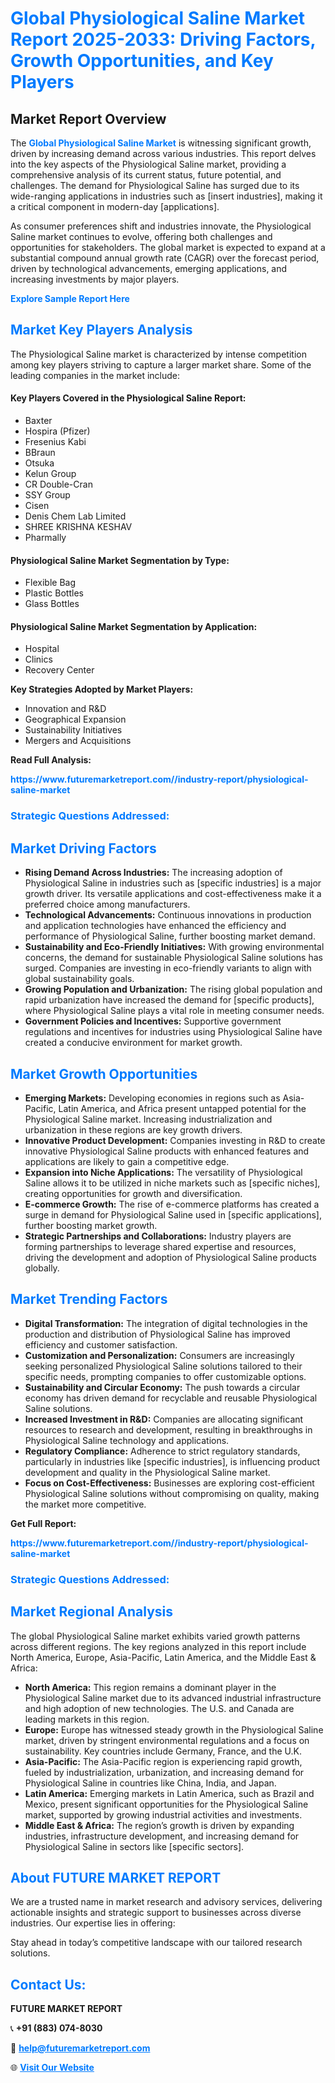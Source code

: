 <h1 style="color: #007BFF;">Global Physiological Saline Market Report 2025-2033: Driving Factors, Growth Opportunities, and Key Players</h1>

<section id="overview">
<h2>Market Report Overview</h2>
<p>The <a href="https://www.futuremarketreport.com//industry-report/physiological-saline-market" style="color: #007BFF; text-decoration: none;"><strong>Global Physiological Saline Market</strong></a> is witnessing significant growth, driven by increasing demand across various industries. This report delves into the key aspects of the Physiological Saline market, providing a comprehensive analysis of its current status, future potential, and challenges. The demand for Physiological Saline has surged due to its wide-ranging applications in industries such as [insert industries], making it a critical component in modern-day [applications].</p>
<p>As consumer preferences shift and industries innovate, the Physiological Saline market continues to evolve, offering both challenges and opportunities for stakeholders. The global market is expected to expand at a substantial compound annual growth rate (CAGR) over the forecast period, driven by technological advancements, emerging applications, and increasing investments by major players.</p>
</section>

<section id="overview">
<p><a href="https://www.futuremarketreport.com//request-sample/reportId=59068" style="color: #007BFF; text-decoration: none;"><strong>Explore Sample Report Here</strong></a></p>
</section>

<section id="key-players">
<h2 style="color: #007BFF;">Market Key Players Analysis</h2>
<p>The Physiological Saline market is characterized by intense competition among key players striving to capture a larger market share. Some of the leading companies in the market include:</p>
<h4>Key Players Covered in the Physiological Saline Report:</h4>
<ul><li>Baxter</li><li>Hospira (Pfizer)</li><li>Fresenius Kabi</li><li>BBraun</li><li>Otsuka</li><li>Kelun Group</li><li>CR Double-Cran</li><li>SSY Group</li><li>Cisen</li><li>Denis Chem Lab Limited</li><li>SHREE KRISHNA KESHAV</li><li>Pharmally</li></ul>
<h4>Physiological Saline Market Segmentation by Type:</h4>
<ul><li>Flexible Bag</li><li>Plastic Bottles</li><li>Glass Bottles</li></ul>

<h4>Physiological Saline Market Segmentation by Application:</h4>
<ul><li>Hospital</li><li>Clinics</li><li>Recovery Center</li></ul>
<p><strong>Key Strategies Adopted by Market Players:</strong></p>
<ul>
<li>Innovation and R&D</li>
<li>Geographical Expansion</li>
<li>Sustainability Initiatives</li>
<li>Mergers and Acquisitions</li>
</ul>
</section>

<section>
<p><strong>Read Full Analysis: </strong></p><a href="https://www.futuremarketreport.com//industry-report/physiological-saline-market" style="color: #007BFF; text-decoration: none;"><strong>https://www.futuremarketreport.com//industry-report/physiological-saline-market</strong></a>
<h3 style="color: #007BFF;">Strategic Questions Addressed:</h3>
</section>

<section id="driving-factors">
<h2 style="color: #007BFF;">Market Driving Factors</h2>
<ul>
<li><strong>Rising Demand Across Industries:</strong> The increasing adoption of Physiological Saline in industries such as [specific industries] is a major growth driver. Its versatile applications and cost-effectiveness make it a preferred choice among manufacturers.</li>
<li><strong>Technological Advancements:</strong> Continuous innovations in production and application technologies have enhanced the efficiency and performance of Physiological Saline, further boosting market demand.</li>
<li><strong>Sustainability and Eco-Friendly Initiatives:</strong> With growing environmental concerns, the demand for sustainable Physiological Saline solutions has surged. Companies are investing in eco-friendly variants to align with global sustainability goals.</li>
<li><strong>Growing Population and Urbanization:</strong> The rising global population and rapid urbanization have increased the demand for [specific products], where Physiological Saline plays a vital role in meeting consumer needs.</li>
<li><strong>Government Policies and Incentives:</strong> Supportive government regulations and incentives for industries using Physiological Saline have created a conducive environment for market growth.</li>
</ul>
</section>

<section id="growth-opportunities">
<h2 style="color: #007BFF;">Market Growth Opportunities</h2>
<ul>
<li><strong>Emerging Markets:</strong> Developing economies in regions such as Asia-Pacific, Latin America, and Africa present untapped potential for the Physiological Saline market. Increasing industrialization and urbanization in these regions are key growth drivers.</li>
<li><strong>Innovative Product Development:</strong> Companies investing in R&D to create innovative Physiological Saline products with enhanced features and applications are likely to gain a competitive edge.</li>
<li><strong>Expansion into Niche Applications:</strong> The versatility of Physiological Saline allows it to be utilized in niche markets such as [specific niches], creating opportunities for growth and diversification.</li>
<li><strong>E-commerce Growth:</strong> The rise of e-commerce platforms has created a surge in demand for Physiological Saline used in [specific applications], further boosting market growth.</li>
<li><strong>Strategic Partnerships and Collaborations:</strong> Industry players are forming partnerships to leverage shared expertise and resources, driving the development and adoption of Physiological Saline products globally.</li>
</ul>
</section>

<section id="trending-factors">
<h2 style="color: #007BFF;">Market Trending Factors</h2>
<ul>
<li><strong>Digital Transformation:</strong> The integration of digital technologies in the production and distribution of Physiological Saline has improved efficiency and customer satisfaction.</li>
<li><strong>Customization and Personalization:</strong> Consumers are increasingly seeking personalized Physiological Saline solutions tailored to their specific needs, prompting companies to offer customizable options.</li>
<li><strong>Sustainability and Circular Economy:</strong> The push towards a circular economy has driven demand for recyclable and reusable Physiological Saline solutions.</li>
<li><strong>Increased Investment in R&D:</strong> Companies are allocating significant resources to research and development, resulting in breakthroughs in Physiological Saline technology and applications.</li>
<li><strong>Regulatory Compliance:</strong> Adherence to strict regulatory standards, particularly in industries like [specific industries], is influencing product development and quality in the Physiological Saline market.</li>
<li><strong>Focus on Cost-Effectiveness:</strong> Businesses are exploring cost-efficient Physiological Saline solutions without compromising on quality, making the market more competitive.</li>
</ul>
</section>

<section>
<p><strong>Get Full Report: </strong></p><a href="https://www.futuremarketreport.com//industry-report/physiological-saline-market" style="color: #007BFF; text-decoration: none;"><strong>https://www.futuremarketreport.com//industry-report/physiological-saline-market</strong></a>
<h3 style="color: #007BFF;">Strategic Questions Addressed:</h3>
</section>


<section id="regional-analysis">
<h2 style="color: #007BFF;">Market Regional Analysis</h2>
<p>The global Physiological Saline market exhibits varied growth patterns across different regions. The key regions analyzed in this report include North America, Europe, Asia-Pacific, Latin America, and the Middle East & Africa:</p>
<ul>
<li><strong>North America:</strong> This region remains a dominant player in the Physiological Saline market due to its advanced industrial infrastructure and high adoption of new technologies. The U.S. and Canada are leading markets in this region.</li>
<li><strong>Europe:</strong> Europe has witnessed steady growth in the Physiological Saline market, driven by stringent environmental regulations and a focus on sustainability. Key countries include Germany, France, and the U.K.</li>
<li><strong>Asia-Pacific:</strong> The Asia-Pacific region is experiencing rapid growth, fueled by industrialization, urbanization, and increasing demand for Physiological Saline in countries like China, India, and Japan.</li>
<li><strong>Latin America:</strong> Emerging markets in Latin America, such as Brazil and Mexico, present significant opportunities for the Physiological Saline market, supported by growing industrial activities and investments.</li>
<li><strong>Middle East & Africa:</strong> The region’s growth is driven by expanding industries, infrastructure development, and increasing demand for Physiological Saline in sectors like [specific sectors].</li>
</ul>
</section>

<footer>
<h2 style="color: #007BFF;">About FUTURE MARKET REPORT</h2>
<p>We are a trusted name in market research and advisory services, delivering actionable insights and strategic support to businesses across diverse industries. Our expertise lies in offering:</p>

<p>Stay ahead in today’s competitive landscape with our tailored research solutions.</p>

<h2 style="color: #007BFF;">Contact Us:</h2>
<p><strong>FUTURE MARKET REPORT</strong></p>
<p>📞 <strong>+91 (883) 074-8030</strong></p>
<p>📧 <strong><a href="mailto:help@futuremarketreport.com" style="color: #007BFF;">help@futuremarketreport.com</a></strong></p>
<p>🌐 <strong><a href="https://www.futuremarketreport.com/" style="color: #007BFF;">Visit Our Website</a></strong></p>
</footer>